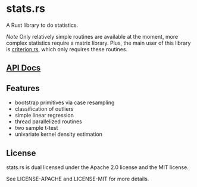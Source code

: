 # stats.rs

A Rust library to do statistics.

*Note* Only relatively simple routines are available at the moment, more
complex statistics require a matrix library. Plus, the main user of this
library is [criterion.rs][criterion], which only requires these routines.

## [API Docs][docs]

## Features

* bootstrap primitives via case resampling
* classification of outliers
* simple linear regression
* thread parallelized routines
* two sample t-test
* univariate kernel density estimation

## License

stats.rs is dual licensed under the Apache 2.0 license and the MIT license.

See LICENSE-APACHE and LICENSE-MIT for more details.

[criterion]: https://github.com/japaric/criterion.rs
[docs]: https://github.com/japaric/stats.rs/stats/index.html
